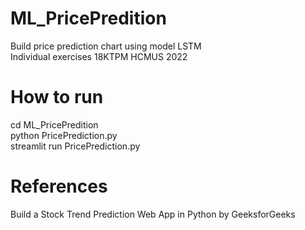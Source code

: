 # ML_PricePredition
Build price prediction chart using model LSTM  
Individual exercises 18KTPM HCMUS 2022  

# How to run
cd ML_PricePredition  
python PricePrediction.py  
streamlit run PricePrediction.py  

# References
Build a Stock Trend Prediction Web App in Python by GeeksforGeeks
